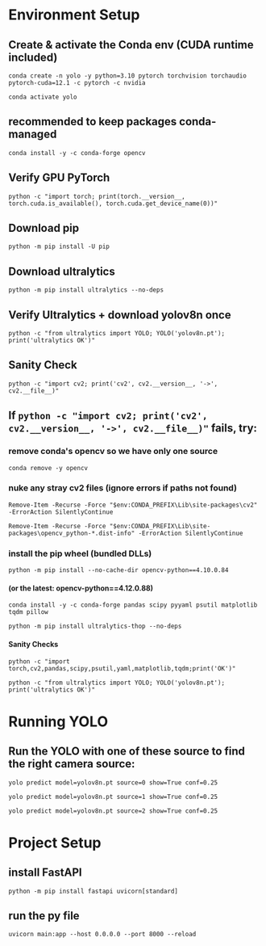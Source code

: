 # Environment Setup

## Create & activate the Conda env (CUDA runtime included)
`conda create -n yolo -y python=3.10 pytorch torchvision torchaudio pytorch-cuda=12.1 -c pytorch -c nvidia`

`conda activate yolo`

## recommended to keep packages conda-managed
`conda install -y -c conda-forge opencv`

## Verify GPU PyTorch
`python -c "import torch; print(torch.__version__, torch.cuda.is_available(), torch.cuda.get_device_name(0))"`

## Download pip
`python -m pip install -U pip`

## Download ultralytics
`python -m pip install ultralytics --no-deps`

## Verify Ultralytics + download yolov8n once
`python -c "from ultralytics import YOLO; YOLO('yolov8n.pt'); print('ultralytics OK')"`

## Sanity Check
`python -c "import cv2; print('cv2', cv2.__version__, '->', cv2.__file__)"`

## If `python -c "import cv2; print('cv2', cv2.__version__, '->', cv2.__file__)"` fails, try:
### remove conda's opencv so we have only one source
`conda remove -y opencv`

### nuke any stray cv2 files (ignore errors if paths not found)
`Remove-Item -Recurse -Force "$env:CONDA_PREFIX\Lib\site-packages\cv2" -ErrorAction SilentlyContinue`

`Remove-Item -Recurse -Force "$env:CONDA_PREFIX\Lib\site-packages\opencv_python-*.dist-info" -ErrorAction SilentlyContinue`

### install the pip wheel (bundled DLLs)
`python -m pip install --no-cache-dir opencv-python==4.10.0.84`
#### (or the latest: opencv-python==4.12.0.88)

`conda install -y -c conda-forge pandas scipy pyyaml psutil matplotlib tqdm pillow`

`python -m pip install ultralytics-thop --no-deps`

#### Sanity Checks
`python -c "import torch,cv2,pandas,scipy,psutil,yaml,matplotlib,tqdm;print('OK')"`

`python -c "from ultralytics import YOLO; YOLO('yolov8n.pt'); print('ultralytics OK')"`

# Running YOLO

## Run the YOLO with one of these source to find the right camera source:
`yolo predict model=yolov8n.pt source=0 show=True conf=0.25`

`yolo predict model=yolov8n.pt source=1 show=True conf=0.25`

`yolo predict model=yolov8n.pt source=2 show=True conf=0.25`

# Project Setup

## install FastAPI
`python -m pip install fastapi uvicorn[standard]`

## run the py file
`uvicorn main:app --host 0.0.0.0 --port 8000 --reload`